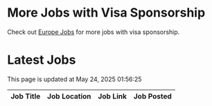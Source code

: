 # More Jobs with Visa Sponsorship

Check out [Europe Jobs](https://github.com/sureshparimi/europejobs#latest-jobs) for more jobs with visa sponsorship.

# Latest Jobs

This page is updated at May 24, 2025 01:56:25

| Job Title | Job Location | Job Link | Job Posted |
| --- | --- | --- | --- |
